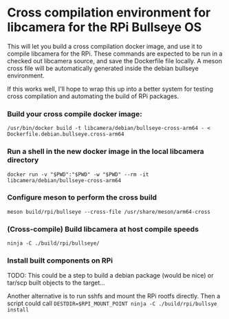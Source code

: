 # Cross compilation environment for libcamera for the RPi Bullseye OS

This will let you build a cross compilation docker image, and use it to compile libcamera for the RPi.
These commands are expected to be run in a checked out libcamera source, and save the Dockerfile file locally. A meson cross file will be automatically generated inside the debian bullseye environment.

If this works well, I'll hope to wrap this up into a better system for testing cross compilation and automating the build of RPi packages.

### Build your cross compile docker image:

`/usr/bin/docker build -t libcamera/debian/bullseye-cross-arm64 - < Dockerfile.debian.bullseye.cross-arm64`

### Run a shell in the new docker image in the local libcamera directory
`docker run -v "$PWD":"$PWD" -w "$PWD" --rm -it libcamera/debian/bullseye-cross-arm64`

### Configure meson to perform the cross build
`meson build/rpi/bullseye --cross-file /usr/share/meson/arm64-cross`

### (Cross-compile) Build libcamera at host compile speeds
`ninja -C ./build/rpi/bullseye/`

### Install built components on RPi

TODO: This could be a step to build a debian package (would be nice) or tar/scp built objects to the target...

Another alternative is to run sshfs and mount the RPi rootfs directly. Then a script could call 
`DESTDIR=$RPI_MOUNT_POINT ninja -C ./build/rpi/bullsye install`